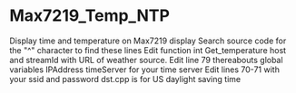 # Max7219_Temp_NTP
Display time and temperature on Max7219 display
Search source code for the "^" character to find these lines
Edit function int Get_temperature host and streamId with URL of weather source. 
Edit line 79 thereabouts global variables IPAddress timeServer for your time server
Edit lines 70-71 with your ssid and password
dst.cpp is for US daylight saving time
